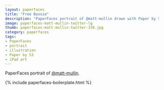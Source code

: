```yaml
---
layout: paperfaces
title: "Free Boosie"
description: "PaperFaces portrait of @matt-mullin drawn with Paper by 53 on an iPad."
image: paperfaces-matt-mullin-twitter-lg
thumb: paperfaces-matt-mullin-twitter-150.jpg
category: paperfaces
tags: 
- PaperFaces
- portrait
- illustration
- Paper by 53
- iPad art
---
```


PaperFaces portrait of [@matt-mullin](http://twitter.com/matt-mullin).

{% include paperfaces-boilerplate.html %}